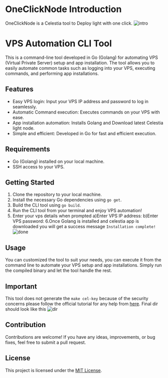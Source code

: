 # OneClickNode Introduction
OneClickNode is a Celestia tool to Deploy light with one click.
![intro](https://github.com/subhamgurjar/OneClickNode/assets/85839823/30f0a403-e6ff-4f01-99d7-0691bdf99cb3)


# VPS Automation CLI Tool

This is a command-line tool developed in Go (Golang) for automating VPS (Virtual Private Server) setup and app installation. The tool allows you to easily automate common tasks such as logging into your VPS, executing commands, and performing app installations.

## Features

- Easy VPS login: Input your VPS IP address and password to log in seamlessly.
- Automatic Command execution: Executes commands on your VPS with ease.
- App installation automation: Installs Golang and Download latest Celestia light node.
- Simple and efficient: Developed in Go for fast and efficient execution.

## Requirements

- Go (Golang) installed on your local machine.
- SSH access to your VPS.

## Getting Started

1. Clone the repository to your local machine.
2. Install the necessary Go dependencies using `go get`.
3. Build the CLI tool using `go build`.
4. Run the CLI tool from your terminal and enjoy VPS automation!
5. Enter your vps details when prompted 
   a)Enter VPS IP address: b)Enter VPS password:
6.Once Golang is installed and celestia app is downloaded you will get a success message `Installation complete!`
![done](https://github.com/subhamgurjar/OneClickNode/assets/85839823/3f095703-7ba9-48d3-823e-7e5c532b7a3d)

## Usage

You can customized the tool to suit your needs, you can execute it from the command line to automate your VPS setup and app installations. Simply run the compiled binary and let the tool handle the rest.

## Important
This tool does not generate the `make cel-key` because of the security concerns please follow the official tutorial for any help from [here](https://docs.celestia.org/nodes/celestia-node/).
Final dir should look like this
![dir](https://github.com/subhamgurjar/OneClickNode/assets/85839823/83c61ab4-89eb-4045-b437-b6fc1c88b1db)


## Contribution

Contributions are welcome! If you have any ideas, improvements, or bug fixes, feel free to submit a pull request.

## License

This project is licensed under the [MIT License](LICENSE).

